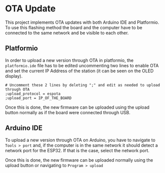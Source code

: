 # OTA Update
This project implements OTA updates with both Arduino IDE and Platformio. To use this flashing method the board and the computer have to be connected to the same network and be visible to each other.

## Platformio
In order to upload a new version through OTA in platformio, the `platformio.ide` file has to be edited uncommenting two lines to enable OTA and set the current IP Address of the station (it can be seen on the OLED display).

```
# Uncomment these 2 lines by deleting ";" and edit as needed to upload through OTA
;upload_protocol = espota
;upload_port = IP_OF_THE_BOARD
```

Once this is done, the new firmware can be uploaded using the upload button normally as if the board were connected through USB.

## Arduino IDE
To upload a new version through OTA on Arduino, you have to navigate to `Tools > port` and, if the computer is in the same network it should detect a network port for the ESP32. If that is the case, select the network port.

Once this is done, the new firmware can be uploaded normally using the upload button or navigating to `Program > upload`
